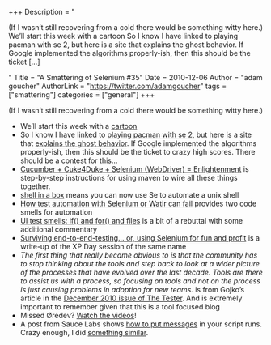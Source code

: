 +++
Description = "<p>(If I wasn’t still recovering from a cold there would be something witty here.) We’ll start this week with a cartoon So I know I have linked to playing pacman with se 2, but here is a site that explains the ghost behavior. If Google implemented the algorithms properly-ish, then this should be the ticket […]</p>"
Title = "A Smattering of Selenium #35"
Date = 2010-12-06
Author = "adam goucher"
AuthorLink = "https://twitter.com/adamgoucher"
tags = ["smattering"]
categories = ["general"]
+++
<p>(If I wasn&#8217;t still recovering from a cold there would be something witty here.)<br />
</p>
<ul>
<li>We&#8217;ll start this week with a <a href="http://www.notquitewrong.com/rosscottinc/2010/08/20/the-system-408-bowser-testing">cartoon</a></li>
<li>So I know I have linked to <a href="http://seleniumexamples.com/blog/examples/play-pacman-with-selenium-2/">playing pacman with se 2</a>, but here is a site that <a href="http://gameinternals.com/post/2072558330/understanding-pac-man-ghost-behavior">explains the ghost behavior</a>. If Google implemented the algorithms properly-ish, then this should be the ticket to crazy high scores. There should be a contest for this&#8230;</li>
<li><a href="http://terminalvelocity-socal.blogspot.com/2010/11/cucumber-cuke4duke-selenium-webdriver.html">  Cucumber + Cuke4Duke + Selenium (WebDriver) = Enlightenment</a> is step-by-step instructions for using maven to wire all these things together.</li>
<li><a href="http://code.google.com/p/shellinabox/">shell in a box</a> means you can now use Se to automate a unix shell</li>
<li><a href="http://mattarcherblog.wordpress.com/2010/11/29/how-test-automation-with-selenium-or-watir-can-fail/">How test automation with Selenium or Watir can fail</a> provides two code smells for automation</li>
<li><a href="http://chrismcmahonsblog.blogspot.com/2010/11/ui-test-smells-if-and-for-and-files.html">UI test smells: if() and for() and files</a> is a bit of a rebuttal with some additional commentary</li>
<li><a href="http://rorygibson.wordpress.com/2010/12/02/xpday-2010-surviving-end-to-end-testing-or-using-selenium-for-fun-and-profit/">Surviving end-to-end-testing… or, using Selenium for fun and profit</a> is a write-up of the XP Day session of the same name</li>
<li><i>The first thing that really became obvious to is that the community has to stop thinking about the tools and step back to look at a wider picture of the processes that have evolved over the last decade. Tools are there to assist us with a process, so focusing on tools and not on the process is just causing problems in adoption for new teams.</i> is from Gojko&#8217;s article in the <a href="http://www.bcs.org/upload/pdf/tester-dec10.pdf">December 2010 issue of The Tester</a>. And is extremely important to remember given that this is a tool focused blog</li>
<li>Missed Øredev? <a href="http://oredev.org/2010/videos">Watch the videos</a>!</li>
<li>A post from Sauce Labs shows <a href="http://saucelabs.com/blog/index.php/2010/11/test-videos-fun/">how to put messages</a> in your script runs. Crazy enough, I did <a href="https://github.com/adamgoucher/selenium-hollywood">something similar</a>.</li>
</ul>

